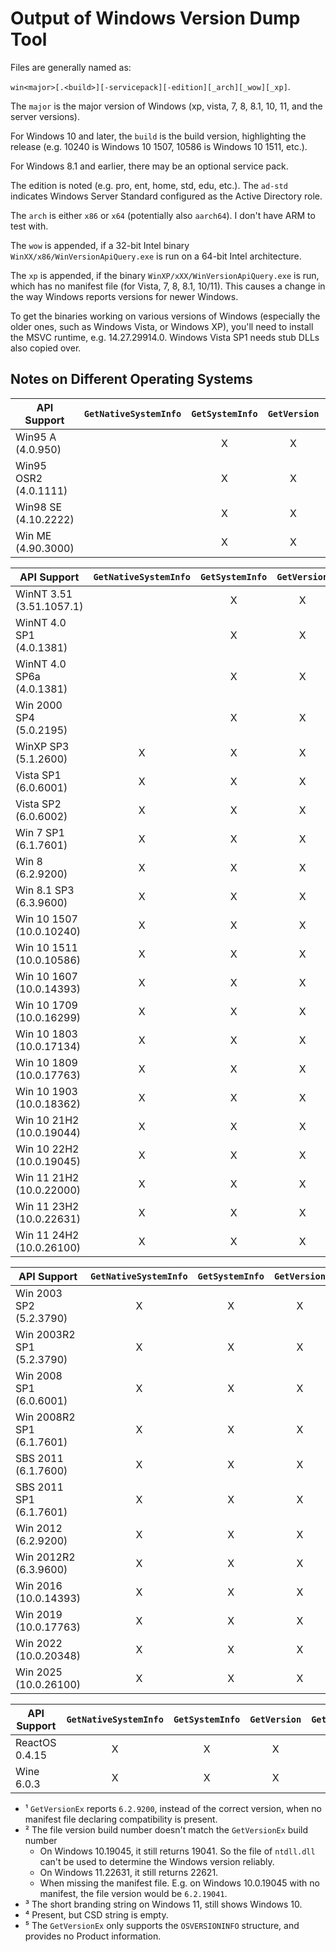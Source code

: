# Output of Windows Version Dump Tool

Files are generally named as:

`win<major>[.<build>][-servicepack][-edition][_arch][_wow][_xp]`.

The `major` is the major version of Windows (xp, vista, 7, 8, 8.1, 10, 11, and
the server versions).

For Windows 10 and later, the `build` is the build version, highlighting the
release (e.g. 10240 is Windows 10 1507, 10586 is Windows 10 1511, etc.).

For Windows 8.1 and earlier, there may be an optional service pack.

The edition is noted (e.g. pro, ent, home, std, edu, etc.). The `ad-std`
indicates Windows Server Standard configured as the Active Directory role.

The `arch` is either `x86` or `x64` (potentially also `aarch64`). I don't have
ARM to test with.

The `wow` is appended, if a 32-bit Intel binary
`WinXX/x86/WinVersionApiQuery.exe` is run on a 64-bit Intel architecture.

The `xp` is appended, if the binary `WinXP/xXX/WinVersionApiQuery.exe` is run,
which has no manifest file (for Vista, 7, 8, 8.1, 10/11). This causes a change
in the way Windows reports versions for newer Windows.

To get the binaries working on various versions of Windows (especially the older
ones, such as Windows Vista, or Windows XP), you'll need to install the MSVC
runtime, e.g. 14.27.29914.0. Windows Vista SP1 needs stub DLLs also copied over.

## Notes on Different Operating Systems

| API Support           | `GetNativeSystemInfo` | `GetSystemInfo` | `GetVersion` | `GetVersionEx` | `RtlGetVersion` | `IsWow64Process` | `IsWow64Process2` | `GetProductInfo` | `GetSystemMetrics` | `BrandingFormatString` | ntdll.dll   |
| --------------------- | :-------------------: | :-------------: | :----------: | :------------: | :-------------: | :--------------: | :---------------: | :--------------: | :----------------: | :--------------------: | :---------- |
| Win95 A (4.0.950)     |                       |        X        |      X       |       ⁵        |                 |                  |                   |                  |         X          |                        | 4.0.0.950   |
| Win95 OSR2 (4.0.1111) |                       |        X        |      X       |       ⁵        |                 |                  |                   |                  |         X          |                        | 4.0.0.950   |
| Win98 SE (4.10.2222)  |                       |        X        |      X       |       X        |                 |                  |                   |                  |         X          |                        | 4.10.0.2222 |
| Win ME (4.90.3000)    |                       |        X        |      X       |       X        |                 |                  |                   |                  |         X          |                        | 4.90.0.3000 |

| API Support               | `GetNativeSystemInfo` | `GetSystemInfo` | `GetVersion` | `GetVersionEx` | `RtlGetVersion` | `IsWow64Process` | `IsWow64Process2` | `GetProductInfo` | `GetSystemMetrics` | `BrandingFormatString` | ntdll.dll          |
| ------------------------- | :-------------------: | :-------------: | :----------: | :------------: | :-------------: | :--------------: | :---------------: | :--------------: | :----------------: | :--------------------: | :----------------- |
| WinNT 3.51 (3.51.1057.1)  |                       |        X        |      X       |       ⁵        |                 |                  |                   |                  |         X          |                        | 3.51.1025.1        |
| WinNT 4.0 SP1 (4.0.1381)  |                       |        X        |      X       |       ⁵        |                 |                  |                   |                  |         X          |                        | 4.0.1376.1         |
| WinNT 4.0 SP6a (4.0.1381) |                       |        X        |      X       |       X        |                 |                  |                   |                  |         X          |                        | 4.0.1381.298       |
| Win 2000 SP4 (5.0.2195)   |                       |        X        |      X       |       X        |        ⁴        |                  |                   |                  |         X          |                        | 5.0.2195.6899      |
| WinXP SP3 (5.1.2600)      |           X           |        X        |      X       |       X        |        X        |        X         |                   |                  |         X          |                        | 5.1.2600.6055      |
| Vista SP1 (6.0.6001)      |           X           |        X        |      X       |       X        |        X        |        X         |                   |        X         |         X          |           X            | 6.0.6001.18000     |
| Vista SP2 (6.0.6002)      |           X           |        X        |      X       |       X        |        X        |        X         |                   |        X         |         X          |           X            | 6.0.6002.18005     |
| Win 7 SP1 (6.1.7601)      |           X           |        X        |      X       |       X        |        X        |        X         |                   |        X         |         X          |           X            | 6.1.7601.24545     |
| Win 8 (6.2.9200)          |           X           |        X        |      X       |       X        |        X        |        X         |                   |        X         |         X          |           X            | 6.2.9200.16384     |
| Win 8.1 SP3 (6.3.9600)    |           X           |        X        |      X       |       X        |        X        |        X         |                   |        X         |         X          |           X            | 6.3.9600.17415     |
| Win 10 1507 (10.0.10240)  |           X           |        X        |      X       |       ¹        |        X        |        X         |                   |        X         |         X          |           X            | 10.0.10240.17184 ² |
| Win 10 1511 (10.0.10586)  |           X           |        X        |      X       |       ¹        |        X        |        X         |                   |        X         |         X          |           X            | 10.0.10586.0 ²     |
| Win 10 1607 (10.0.14393)  |           X           |        X        |      X       |       ¹        |        X        |        X         |                   |        X         |         X          |           X            | 10.0.14393.447 ²   |
| Win 10 1709 (10.0.16299)  |           X           |        X        |      X       |       ¹        |        X        |        X         |         X         |        X         |         X          |           X            | 10.0.16299.15 ²    |
| Win 10 1803 (10.0.17134)  |           X           |        X        |      X       |       ¹        |        X        |        X         |         X         |        X         |         X          |           X            | 10.0.17134.799 ²   |
| Win 10 1809 (10.0.17763)  |           X           |        X        |      X       |       ¹        |        X        |        X         |         X         |        X         |         X          |           X            | 10.0.17763.1 ²     |
| Win 10 1903 (10.0.18362)  |           X           |        X        |      X       |       ¹        |        X        |        X         |         X         |        X         |         X          |           X            | 10.0.18362.1 ²     |
| Win 10 21H2 (10.0.19044)  |           X           |        X        |      X       |       ¹        |        X        |        X         |         X         |        X         |         X          |           X            | 10.0.19041.5794 ²  |
| Win 10 22H2 (10.0.19045)  |           X           |        X        |      X       |       ¹        |        X        |        X         |         X         |        X         |         X          |           X            | 10.0.19041.5794 ²  |
| Win 11 21H2 (10.0.22000)  |           X           |        X        |      X       |       ¹        |        X        |        X         |         X         |        X         |         X          |           ³            | 10.0.22621.5413 ²  |
| Win 11 23H2 (10.0.22631)  |           X           |        X        |      X       |       ¹        |        X        |        X         |         X         |        X         |         X          |           ³            | 10.0.22621.5413 ²  |
| Win 11 24H2 (10.0.26100)  |           X           |        X        |      X       |       ¹        |        X        |        X         |         X         |        X         |         X          |           ³            | 10.0.26100.4061 ²  |

| API Support               | `GetNativeSystemInfo` | `GetSystemInfo` | `GetVersion` | `GetVersionEx` | `RtlGetVersion` | `IsWow64Process` | `IsWow64Process2` | `GetProductInfo` | `GetSystemMetrics` | `BrandingFormatString` | ntdll.dll         |
| ------------------------- | :-------------------: | :-------------: | :----------: | :------------: | :-------------: | :--------------: | :---------------: | :--------------: | :----------------: | :--------------------: | :---------------- |
| Win 2003 SP2 (5.2.3790)   |           X           |        X        |      X       |       X        |        X        |        X         |                   |                  |         X          |                        | 5.2.3790.3959     |
| Win 2003R2 SP1 (5.2.3790) |           X           |        X        |      X       |       X        |        X        |        X         |                   |                  |         X          |                        | 5.2.3790.1830     |
| Win 2008 SP1 (6.0.6001)   |           X           |        X        |      X       |       X        |        X        |        X         |                   |        X         |         X          |           X            | 6.0.6001.18000    |
| Win 2008R2 SP1 (6.1.7601) |           X           |        X        |      X       |       X        |        X        |        X         |                   |        X         |         X          |           X            | 6.1.7601.17514    |
| SBS 2011 (6.1.7600)       |           X           |        X        |      X       |       X        |        X        |        X         |                   |        X         |         X          |           X            | 6.1.7600.16385    |
| SBS 2011 SP1 (6.1.7601)   |           X           |        X        |      X       |       X        |        X        |        X         |                   |        X         |         X          |           X            | 6.1.7601.24545    |
| Win 2012 (6.2.9200)       |           X           |        X        |      X       |       X        |        X        |        X         |                   |        X         |         X          |           X            | 6.2.9200.16384    |
| Win 2012R2 (6.3.9600)     |           X           |        X        |      X       |       ¹        |        X        |        X         |                   |        X         |         X          |           X            | 6.3.9600.17415    |
| Win 2016 (10.0.14393)     |           X           |        X        |      X       |       ¹        |        X        |        X         |                   |        X         |         X          |           X            | 10.0.14393.0 ²    |
| Win 2019 (10.0.17763)     |           X           |        X        |      X       |       ¹        |        X        |        X         |         X         |        X         |         X          |           X            | 10.0.17763.2686 ² |
| Win 2022 (10.0.20348)     |           X           |        X        |      X       |       ¹        |        X        |        X         |         X         |        X         |         X          |           X            | 10.0.20348.143 ²  |
| Win 2025 (10.0.26100)     |           X           |        X        |      X       |       ¹        |        X        |        X         |         X         |        X         |         X          |           X            | 10.0.26100.1882 ² |

| API Support    | `GetNativeSystemInfo` | `GetSystemInfo` | `GetVersion` | `GetVersionEx` | `RtlGetVersion` | `IsWow64Process` | `IsWow64Process2` | `GetProductInfo` | `GetSystemMetrics` | `BrandingFormatString` | ntdll.dll      |
| -------------- | :-------------------: | :-------------: | :----------: | :------------: | :-------------: | :--------------: | :---------------: | :--------------: | :----------------: | :--------------------: | :------------- |
| ReactOS 0.4.15 |           X           |        X        |      X       |       X        |        X        |        X         |                   |                  |         X          |                        | 42.4.15.0      |
| Wine 6.0.3     |           X           |        X        |      X       |       X        |        X        |        X         |         X         |        X         |         X          |                        | 6.1.7601.24059 |

- ¹ `GetVersionEx` reports `6.2.9200`, instead of the correct version, when no
  manifest file declaring compatibility is present.
- ² The file version build number doesn't match the `GetVersionEx` build number
  - On Windows 10.19045, it still returns 19041. So the file of `ntdll.dll`
    can't be used to determine the Windows version reliably.
  - On Windows 11.22631, it still returns 22621.
  - When missing the manifest file. E.g. on Windows 10.0.19045 with no manifest,
    the file version would be `6.2.19041`.
- ³ The short branding string on Windows 11, still shows Windows 10.
- ⁴ Present, but CSD string is empty.
- ⁵ The `GetVersionEx` only supports the `OSVERSIONINFO` structure, and provides
  no Product information.
